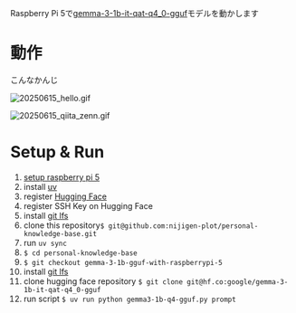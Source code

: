 Raspberry Pi 5で[gemma-3-1b-it-qat-q4_0-gguf](https://huggingface.co/google/gemma-3-1b-it-qat-q4_0-gguf)モデルを動かします

# 動作

こんなかんじ

![20250615_hello.gif](https://qiita-image-store.s3.ap-northeast-1.amazonaws.com/0/635079/12b10e66-5f80-44d9-bece-a79ac362b3aa.gif)

![20250615_qiita_zenn.gif](https://qiita-image-store.s3.ap-northeast-1.amazonaws.com/0/635079/3ef3a1ef-da4a-4728-a250-ad8a3d3fd91e.gif)


# Setup & Run

1. [setup raspberry pi 5](https://qiita.com/nijigen_plot/items/5f5299af6aebc54b42d3#raspberry-pi-5-%E3%82%BB%E3%83%83%E3%83%88%E3%82%A2%E3%83%83%E3%83%97)
1. install [uv](https://docs.astral.sh/uv/getting-started/installation/)
1. register [Hugging Face](https://huggingface.co/)
1. register SSH Key on Hugging Face
1. install [git lfs](https://github.com/git-lfs/git-lfs/wiki/Installation)
1. clone this repository`$ git@github.com:nijigen-plot/personal-knowledge-base.git`
1. run `uv sync`
1. `$ cd personal-knowledge-base`
1. `$ git checkout gemma-3-1b-gguf-with-raspberrypi-5`
1. install [git lfs](https://github.com/git-lfs/git-lfs/wiki/Installation)
1. clone hugging face repository `$ git clone git@hf.co:google/gemma-3-1b-it-qat-q4_0-gguf`
1. run script `$ uv run python gemma3-1b-q4-gguf.py prompt`
